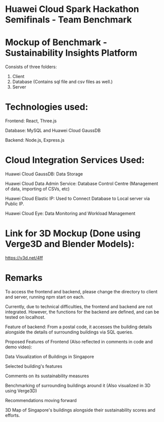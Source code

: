 # Huawei Cloud Spark Hackathon Semifinals - Team Benchmark

# Mockup of Benchmark - Sustainability Insights Platform
Consists of three folders:
1. Client 
2. Database (Contains sql file and csv files as well.)
3. Server

# Technologies used:
Frontend: React, Three.js

Database: MySQL and Huawei Cloud GaussDB

Backend: Node.js, Express.js

# Cloud Integration Services Used:
Huawei Cloud GaussDB: Data Storage

Huawei Cloud Data Admin Service: Database Control Centre (Management of data, importing of CSVs, etc)

Huawei Cloud Elastic IP: Used to Connect Database to Local server via Public IP.

Huawei Cloud Eye: Data Monitoring and Workload Management

# Link for 3D Mockup (Done using Verge3D and Blender Models):

https://v3d.net/4ff

# Remarks
To access the frontend and backend, please change the directory to client and server,
running npm start on each.

Currently, due to technical difficulties, the frontend and backend are not integrated.
However, the functions for the backend are defined, and can be tested on localhost.

Feature of backend: From a postal code, it accesses the building details alongside the details of surrounding buildings via SQL queries.

Proposed Features of Frontend (Also reflected in comments in code and demo video):

Data Visualization of Buildings in Singapore

Selected building's features

Comments on its sustainability measures

Benchmarking of surrounding buildings around it (Also visualized in 3D using Verge3D)

Recommendations moving forward


3D Map of Singapore's buildings alongside their sustainability scores and efforts.

 

